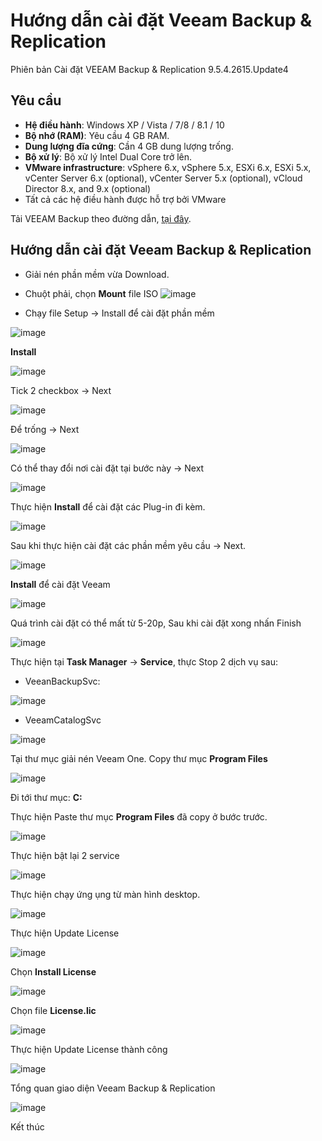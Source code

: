 # Hướng dẫn cài đặt Veeam Backup & Replication
 Phiên bản Cài đặt VEEAM Backup & Replication 9.5.4.2615.Update4
## Yêu cầu
* **Hệ điều hành**: Windows XP / Vista / 7/8 / 8.1 / 10
* **Bộ nhớ (RAM)**: Yêu cầu 4 GB RAM.
* **Dung lượng đĩa cứng**: Cần 4 GB dung lượng trống.
* **Bộ xử lý**: Bộ xử lý Intel Dual Core trở lên.
* **VMware infrastructure**: vSphere 6.x, vSphere 5.x, ESXi 6.x, ESXi 5.x, vCenter Server 6.x (optional), vCenter Server 5.x (optional), vCloud Director 8.x, and 9.x (optional)
* Tất cả các hệ điều hành được hỗ trợ bởi VMware

Tải VEEAM Backup theo đường dẫn, [tại đây](https://drive.google.com/file/d/1Y2N3jqScBqb1BGyobGX2Da7l87O60CPI/view).

## Hướng dẫn cài đặt Veeam Backup & Replication
* Giải nén phần mềm vừa Download.
* Chuột phải, chọn **Mount** file ISO
![image](/images/Screenshot_1.png)

* Chạy file Setup -> Install để cài đặt phần mềm


![image](/images/Screenshot_2.png)

**Install**

![image](/images/Screenshot_3.png)

Tick 2 checkbox -> Next 

![image](/images/Screenshot_4.png)

Để trống -> Next 

![image](/images/Screenshot_5.png)

Có thể thay đổi nơi cài đặt tại bước này -> Next 

![image](/images/Screenshot_6.png)

Thực hiện **Install** để cài đặt các Plug-in đi kèm.

![image](/images/Screenshot_7.png)

Sau khi thực hiện cài đặt các phần mềm yêu cầu -> Next.

![image](/images/Screenshot_8.png)

**Install** để cài đặt Veeam

![image](/images/Screenshot_9.png)

Quá trình cài đặt có thể mất từ 5-20p, Sau khi cài đặt xong nhấn Finish

![image](/images/Screenshot_10.png)

Thực hiện tại **Task Manager** -> **Service**, thực Stop 2 dịch vụ sau:

* VeeanBackupSvc:

![image](/images/Screenshot_11.png)

* VeeamCatalogSvc

![image](/images/Screenshot_12.png)

Tại thư mục giải nén Veeam One. Copy thư mục **Program Files**

![image](/images/Screenshot_13.png)

Đi tới thư mục:  **C:**

Thực hiện Paste thư mục **Program Files** đã copy ở bước trước. 


![image](/images/Screenshot_14.png)

Thực hiện bật lại 2 service 

![image](/images/Screenshot_15.png)

Thực hiện chạy ứng ụng từ màn hình desktop.

![image](/images/Screenshot_16.png)

Thực hiện Update License

![image](/images/Screenshot_17.png)

Chọn **Install License**

![image](/images/Screenshot_18.png)

Chọn file **License.lic**

![image](/images/Screenshot_19.png)

Thực hiện Update License thành công

![image](/images/Screenshot_20.png)

Tổng quan giao diện Veeam Backup & Replication

![image](/images/Screenshot_21.png)

Kết thúc
